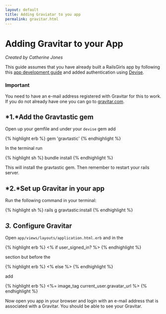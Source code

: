 ```yaml
---
layout: default
title: Adding Graviatar to you app
permalink: gravitar.html
---
```


# Adding Gravitar to your App

*Created by Catherine Jones*

This guide assumes that you have already built a RailsGirls app by following this [app development guide](http://guides.railsgirls.com/app/) and added authentication using [Devise](http://guides.railsgirls.com/devise/).

### Important

You need to have an e-mail address registered with Gravitar for this to work. If you do not already have one you can go to [gravitar.com](http://en.gravatar.com/).

## *1.*Add the Gravtastic gem

Open up your gemfile and under your `devise` gem add

{% highlight erb %}
gem 'gravtastic'
{% endhighlight %}

In the terminal run

{% highlight sh %}
bundle install
{% endhighlight %}

This will install the gravtastic gem. Then remember to restart your rails server.

## *2.*Set up Gravitar in your app

Run the following command in your terminal:

{% highlight sh %}
rails g gravtastic:install
{% endhighlight %}

## *3.* Configure Gravitar

Open `app/views/layouts/application.html.erb` and in the

{% highlight erb %}
<% if user_signed_in? %>
{% endhighlight %}

section but before the

{% highlight erb %}
<% else %>
{% endhighlight %}

add

{% highlight erb %}
<%= image_tag current_user.gravatar_url %>
{% endhighlight %}

Now open you app in your browser and login with an e-mail address that is associated with a Gravitar. You should be able to see your Gravitar.